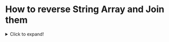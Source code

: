 # How to reverse String Array and Join them

<details>
  <summary>Click to expand!</summary>
```Java
  [...'Mohan'].reverse().join('')'
```
</details>
